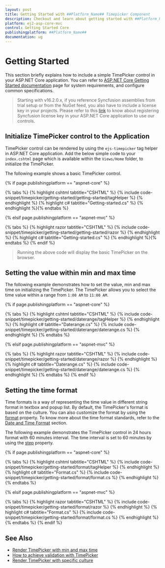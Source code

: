 ```yaml
---
layout: post
title: Getting Started with ##Platform_Name## Timepicker Component
description: Checkout and learn about getting started with ##Platform_Name## Timepicker component of Syncfusion, and more details.
platform: ej2-asp-core-mvc
control: Getting Started Core
publishingplatform: ##Platform_Name##
documentation: ug
---
```



# Getting Started

This section briefly explains how to include a simple TimePicker control in your ASP.NET Core application. You can refer to [ASP.NET Core Getting Started documentation](../../getting-started/) page for system requirements, and configure common specifications.

> Starting with v16.2.0.x, if you reference Syncfusion assemblies from trial setup or from the NuGet feed, you also have to include a license key in your projects. Please refer to this [link](https://help.syncfusion.com/common/essential-studio/licensing/license-key#aspnet-core) to know about registering Syncfusion license key in your ASP.NET Core application to use our controls.

## Initialize TimePicker control to the Application

TimePicker control can be rendered by using the `ejs-timepicker` tag helper in ASP.NET Core application. Add the below simple code to your `index.cshtml` page which is available within the `Views/Home` folder, to initialize the TimePicker.

The following example shows a basic TimePicker control.

{% if page.publishingplatform == "aspnet-core" %}

{% tabs %}
{% highlight cshtml tabtitle="CSHTML" %}
{% include code-snippet/timepicker/getting-started/getting-started/tagHelper %}
{% endhighlight %}
{% highlight c# tabtitle="Getting-started.cs" %}
{% endhighlight %}{% endtabs %}

{% elsif page.publishingplatform == "aspnet-mvc" %}

{% tabs %}
{% highlight razor tabtitle="CSHTML" %}
{% include code-snippet/timepicker/getting-started/getting-started/razor %}
{% endhighlight %}
{% highlight c# tabtitle="Getting-started.cs" %}
{% endhighlight %}{% endtabs %}
{% endif %}



> Running the above code will display the basic TimePicker on the browser.

## Setting the value within min and max time

The following example demonstrates how to set the value, min and max time on initializing
the TimePicker. The TimePicker allows you to select the time value within a range from `1:00 AM` to `11:00 AM`.

{% if page.publishingplatform == "aspnet-core" %}

{% tabs %}
{% highlight cshtml tabtitle="CSHTML" %}
{% include code-snippet/timepicker/getting-started/daterange/tagHelper %}
{% endhighlight %}
{% highlight c# tabtitle="Daterange.cs" %}
{% include code-snippet/timepicker/getting-started/daterange/daterange.cs %}
{% endhighlight %}
{% endtabs %}

{% elsif page.publishingplatform == "aspnet-mvc" %}

{% tabs %}
{% highlight razor tabtitle="CSHTML" %}
{% include code-snippet/timepicker/getting-started/daterange/razor %}
{% endhighlight %}
{% highlight c# tabtitle="Daterange.cs" %}
{% include code-snippet/timepicker/getting-started/daterange/daterange.cs %}
{% endhighlight %}
{% endtabs %}
{% endif %}



## Setting the time format

Time formats is a way of representing the time value in different string format in textbox and popup
list. By default, the TimePicker's format is based on the culture. You can also customize the format by using the
[format](https://help.syncfusion.com/cr/aspnetcore-js2/Syncfusion.EJ2.Calendars.TimePicker.html#Syncfusion_EJ2_Calendars_TimePicker_Format)
property. To know more about the time format standards, refer to the
[Date and Time Format](../../common/internationalization#custom-formats) section.

The following example demonstrates the TimePicker control in 24 hours format with 60 minutes
interval. The time interval is set to
60 minutes by using the [step](https://help.syncfusion.com/cr/aspnetcore-js2/Syncfusion.EJ2.Calendars.TimePicker.html#Syncfusion_EJ2_Calendars_TimePicker_Step) property.

{% if page.publishingplatform == "aspnet-core" %}

{% tabs %}
{% highlight cshtml tabtitle="CSHTML" %}
{% include code-snippet/timepicker/getting-started/format/tagHelper %}
{% endhighlight %}
{% highlight c# tabtitle="Format.cs" %}
{% include code-snippet/timepicker/getting-started/format/format.cs %}
{% endhighlight %}
{% endtabs %}

{% elsif page.publishingplatform == "aspnet-mvc" %}

{% tabs %}
{% highlight razor tabtitle="CSHTML" %}
{% include code-snippet/timepicker/getting-started/format/razor %}
{% endhighlight %}
{% highlight c# tabtitle="Format.cs" %}
{% include code-snippet/timepicker/getting-started/format/format.cs %}
{% endhighlight %}
{% endtabs %}
{% endif %}



## See Also

* [Render TimePicker with min and max time](./time-range)
* [How to achieve validation with TimePicker](./how-to/client-side-validation-using-form-validator)
* [Render TimePicker with specific culture](./globalization)
